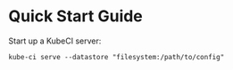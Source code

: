 # Quick Start Guide #

Start up a KubeCI server:

```
kube-ci serve --datastore "filesystem:/path/to/config"
```
